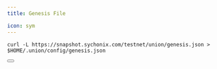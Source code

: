 ```yaml
---
title: Genesis File

icon: sym
---
```


<div class="code-block-wrapper"><!-- Note: Change nodename and $HOME/.binary -->
  <pre><code>curl -L https://snapshot.sychonix.com/testnet/union/genesis.json > $HOME/.union/config/genesis.json</code></pre>
  <button class="copy-btn"><i class="fas fa-copy"></i></button>
</div>
